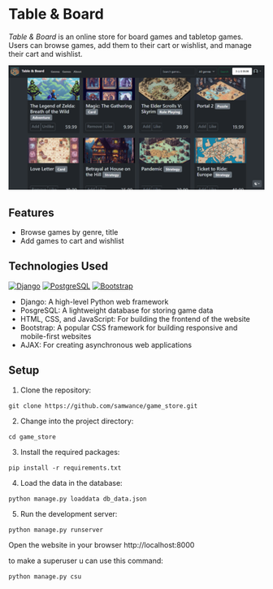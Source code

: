 # Table & Board

*Table & Board* is an online store for board games and tabletop games. Users can browse games, add them to their cart or wishlist, and manage their cart and wishlist.

![img.png](static/default/interface.png)

## Features

- Browse games by genre, title
- Add games to cart and wishlist

## Technologies Used

[![Django](https://img.shields.io/badge/-Django-464646?style=flat-square&logo=Django)](https://www.djangoproject.com/)
[![PostgreSQL](https://img.shields.io/badge/-PostgreSQL-464646?style=flat-square&logo=PostgreSQL)](https://www.postgresql.org/)
[![Bootstrap](https://img.shields.io/badge/-Bootstrap-464646?style=flat-square&logo=Bootstrap)](https://www.bootstrap.com/)

- Django: A high-level Python web framework
- PosgreSQL: A lightweight database for storing game data
- HTML, CSS, and JavaScript: For building the frontend of the website
- Bootstrap: A popular CSS framework for building responsive and mobile-first websites
- AJAX: For creating asynchronous web applications

## Setup

1. Clone the repository:

```
git clone https://github.com/samwance/game_store.git
```

2. Change into the project directory:

```
cd game_store
```

3. Install the required packages:

```
pip install -r requirements.txt
```

4. Load the data in the database:
```
python manage.py loaddata db_data.json
```
5. Run the development server:

```
python manage.py runserver
```

Open the website in your browser
http://localhost:8000

to make a superuser u can use this command:
```
python manage.py csu
```   

